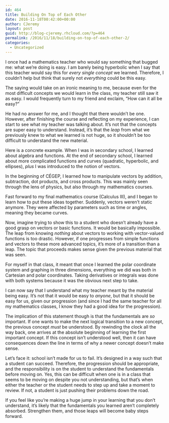 ```yaml
---
id: 464
title: Building On Top of Each Other
date: 2016-11-18T00:42:00+00:00
author: CJeremy
layout: post
guid: http://blog-cjeremy.rhcloud.com/?p=464
permalink: /2016/11/18/building-on-top-of-each-other-2/
categories:
  - Uncategorized
---
```

I once had a mathematics teacher who would say something that bugged me: what we&#8217;re doing is easy. I am barely being hyperbolic when I say that this teacher would say this for _every single concept_ we learned. Therefore, I couldn&#8217;t help but think that surely not _everything_ could be this easy.

The saying would take on an ironic meaning to me, because even for the most difficult concepts we would learn in the class, my teacher still saw it as easy. I would frequently turn to my friend and exclaim, &#8220;How can it all be easy?&#8221;

He had no answer for me, and I thought that there wouldn&#8217;t be one. However, after finishing the course and reflecting on my experience, I can start to see what my teacher was talking about. It&#8217;s not that the concepts are super easy to understand. Instead, it&#8217;s that the _leap_ from what we previously knew to what we learned is not huge, so it shouldn&#8217;t be too difficult to understand the new material.

Here is a concrete example. When I was in secondary school, I learned about algebra and functions. At the end of secondary school, I learned about more complicated functions and curves (quadratic, hyperbolic, and ellipses), _plus_ I was introduced to the notion of vectors.

In the beginning of CÉGEP, I learned how to manipulate vectors by addition, subtraction, dot products, and cross products. This was mainly seen through the lens of physics, but also through my mathematics courses.

Fast forward to my final mathematics course (Calculus III), and I began to learn how to put these ideas together. Suddenly, vectors weren&#8217;t static anymore. They were affected by parameters such as time or angles, meaning they became curves.

Now, imagine trying to show this to a student who doesn&#8217;t already have a good grasp on vectors or basic functions. It would be basically impossible. The leap from knowing _nothing_ about vectors to working with vector-valued functions is too drastic. However, if one progresses from simple functions and vectors to these more advanced topics, it&#8217;s more of a transition than a leap. The topic that proceeds makes sense given the previous material that was seen.

For myself in that class, it meant that once I learned the polar coordinate system and graphing in three dimensions, everything we did was both in Cartesian and polar coordinates. Taking derivatives or integrals was done with both systems because it was the obvious next step to take.

I can now say that I understand what my teacher meant by the material being easy. It&#8217;s not that it would be easy to _anyone_, but that it should be easy for us, given our progression (and since I had the same teacher for all my mathematics classes, I know they had a good idea for the progression).

The implication of this statement though is that the fundamentals are _so_ important. If one wants to make the next logical transition to a new concept, the previous concept _must_ be understood. By rewinding the clock all the way back, one arrives at the absolute beginning of learning the first important concept. If this concept isn&#8217;t understood well, then it can have consequences down the line in terms of why a newer concept doesn&#8217;t make sense.

Let&#8217;s face it: school isn&#8217;t made for us to fail. It&#8217;s designed in a way such that a student can succeed. Therefore, the progression should be appropriate, and the responsibility is on the student to understand the fundamentals before moving on. Yes, this can be difficult when one is in a class that seems to be moving on despite you not understanding, but that&#8217;s when either the teacher or the student needs to step up and take a moment to review. If not, a student is just pushing their problems down the road.

If you feel like you&#8217;re making a huge jump in your learning that you don&#8217;t understand, it&#8217;s likely that the fundamentals you learned aren&#8217;t completely absorbed. Strengthen them, and those leaps will become baby steps forward.
